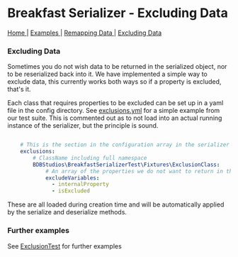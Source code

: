 # Breakfast Serializer - Excluding Data

<nav>
    <span>
        <a href='index.md'>
            Home
        </a>
    </span>
    | 
    <span>
        <a href='examples.md'>
            Examples
        </a>
    </span>
     |
    <span>
        <a href='remapping.md'>
            Remapping Data
        </a>
    </span>
     | 
    <span>
        <a href='exclusions.md'>
            Excluding Data
        </a>
    </span>
</nav>

### Excluding Data

Sometimes you do not wish data to be returned in the serialized object, nor to be reserialized back into it.
We have implemented a simple way to exclude data, this currently works both ways so if a property is excluded, that's it.

Each class that requires properties to be excluded can be set up in a yaml file in the config directory. See 
[exclusions.yml](../config/exclusions/exclusions.yml) for a simple example from our test suite. This is commented out as 
to not load into an actual running instance of the serializer, but the principle is sound.

```yml

    # This is the section in the configuration array in the serializer in which this resides
    exclusions:
        # ClassName including full namespace
        BDBStudios\BreakfastSerializerTest\Fixtures\ExclusionClass:
            # An array of the properties we do not want to return in the serialized object
            excludeVariables:
              - internalProperty
              - isExcluded

```

These are all loaded during creation time and will be automatically applied by the serialize and deserialize methods.

### Further examples 

See [ExclusionTest](../test/BreakfastSerializer/ExclusionTEst.php) for further examples
